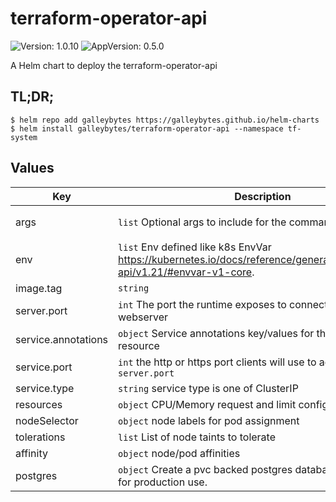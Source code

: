 # terraform-operator-api

![Version: 1.0.10](https://img.shields.io/badge/Version-1.0.10-informational?style=flat-square) ![AppVersion: 0.5.0](https://img.shields.io/badge/AppVersion-0.5.0-informational?style=flat-square)

A Helm chart to deploy the terraform-operator-api

## TL;DR;

```console
$ helm repo add galleybytes https://galleybytes.github.io/helm-charts
$ helm install galleybytes/terraform-operator-api --namespace tf-system
```

## Values

| Key | Description | Default |
|---|---|---|
| args | `list` Optional args to include for the command | `["use-service-host"]` |
| env | `list` Env defined like k8s EnvVar https://kubernetes.io/docs/reference/generated/kubernetes-api/v1.21/#envvar-v1-core. | `[]` |
| image.tag | `string`  | `"0.5.0"` |
| server.port | `int` The port the runtime exposes to connect to the webserver | `5555` |
| service.annotations | `object` Service annotations key/values for the service resource | `{}` |
| service.port | `int` the http or https port clients will use to access the `server.port` | `80` |
| service.type | `string` service type is one of ClusterIP | LoadBalancer | NodePort | `"ClusterIP"` |
| resources | `object` CPU/Memory request and limit configuration | `{}` |
| nodeSelector | `object` node labels for pod assignment | `{}` |
| tolerations | `list` List of node taints to tolerate | `[]` |
| affinity | `object` node/pod affinities | `{}` |
| postgres | `object` Create a pvc backed postgres database. Not suitable for production use. | `enabled=false` |

